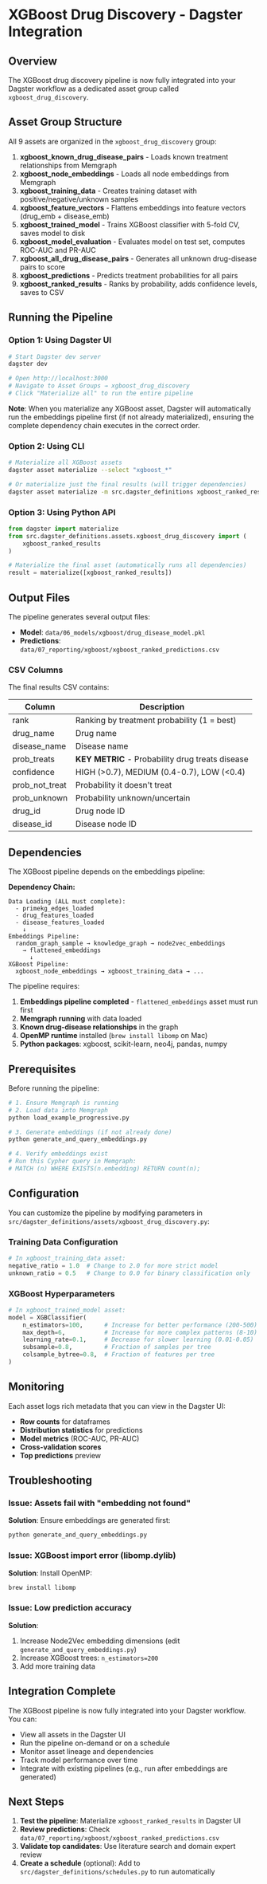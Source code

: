 # XGBoost Drug Discovery - Dagster Integration

## Overview

The XGBoost drug discovery pipeline is now fully integrated into your Dagster workflow as a dedicated asset group called `xgboost_drug_discovery`.

## Asset Group Structure

All 9 assets are organized in the `xgboost_drug_discovery` group:

1. **xgboost_known_drug_disease_pairs** - Loads known treatment relationships from Memgraph
2. **xgboost_node_embeddings** - Loads all node embeddings from Memgraph
3. **xgboost_training_data** - Creates training dataset with positive/negative/unknown samples
4. **xgboost_feature_vectors** - Flattens embeddings into feature vectors (drug_emb + disease_emb)
5. **xgboost_trained_model** - Trains XGBoost classifier with 5-fold CV, saves model to disk
6. **xgboost_model_evaluation** - Evaluates model on test set, computes ROC-AUC and PR-AUC
7. **xgboost_all_drug_disease_pairs** - Generates all unknown drug-disease pairs to score
8. **xgboost_predictions** - Predicts treatment probabilities for all pairs
9. **xgboost_ranked_results** - Ranks by probability, adds confidence levels, saves to CSV

## Running the Pipeline

### Option 1: Using Dagster UI

```bash
# Start Dagster dev server
dagster dev

# Open http://localhost:3000
# Navigate to Asset Groups → xgboost_drug_discovery
# Click "Materialize all" to run the entire pipeline
```

**Note**: When you materialize any XGBoost asset, Dagster will automatically run the embeddings pipeline first (if not already materialized), ensuring the complete dependency chain executes in the correct order.

### Option 2: Using CLI

```bash
# Materialize all XGBoost assets
dagster asset materialize --select "xgboost_*"

# Or materialize just the final results (will trigger dependencies)
dagster asset materialize -m src.dagster_definitions xgboost_ranked_results
```

### Option 3: Using Python API

```python
from dagster import materialize
from src.dagster_definitions.assets.xgboost_drug_discovery import (
    xgboost_ranked_results
)

# Materialize the final asset (automatically runs all dependencies)
result = materialize([xgboost_ranked_results])
```

## Output Files

The pipeline generates several output files:

- **Model**: `data/06_models/xgboost/drug_disease_model.pkl`
- **Predictions**: `data/07_reporting/xgboost/xgboost_ranked_predictions.csv`

### CSV Columns

The final results CSV contains:

| Column | Description |
|--------|-------------|
| rank | Ranking by treatment probability (1 = best) |
| drug_name | Drug name |
| disease_name | Disease name |
| prob_treats | **KEY METRIC** - Probability drug treats disease |
| confidence | HIGH (>0.7), MEDIUM (0.4-0.7), LOW (<0.4) |
| prob_not_treat | Probability it doesn't treat |
| prob_unknown | Probability unknown/uncertain |
| drug_id | Drug node ID |
| disease_id | Disease node ID |

## Dependencies

The XGBoost pipeline depends on the embeddings pipeline:

**Dependency Chain:**
```
Data Loading (ALL must complete):
  - primekg_edges_loaded
  - drug_features_loaded
  - disease_features_loaded
    ↓
Embeddings Pipeline:
  random_graph_sample → knowledge_graph → node2vec_embeddings
    → flattened_embeddings
      ↓
XGBoost Pipeline:
  xgboost_node_embeddings → xgboost_training_data → ...
```

The pipeline requires:

1. **Embeddings pipeline completed** - `flattened_embeddings` asset must run first
2. **Memgraph running** with data loaded
3. **Known drug-disease relationships** in the graph
4. **OpenMP runtime** installed (`brew install libomp` on Mac)
5. **Python packages**: xgboost, scikit-learn, neo4j, pandas, numpy

## Prerequisites

Before running the pipeline:

```bash
# 1. Ensure Memgraph is running
# 2. Load data into Memgraph
python load_example_progressive.py

# 3. Generate embeddings (if not already done)
python generate_and_query_embeddings.py

# 4. Verify embeddings exist
# Run this Cypher query in Memgraph:
# MATCH (n) WHERE EXISTS(n.embedding) RETURN count(n);
```

## Configuration

You can customize the pipeline by modifying parameters in `src/dagster_definitions/assets/xgboost_drug_discovery.py`:

### Training Data Configuration

```python
# In xgboost_training_data asset:
negative_ratio = 1.0  # Change to 2.0 for more strict model
unknown_ratio = 0.5   # Change to 0.0 for binary classification only
```

### XGBoost Hyperparameters

```python
# In xgboost_trained_model asset:
model = XGBClassifier(
    n_estimators=100,      # Increase for better performance (200-500)
    max_depth=6,           # Increase for more complex patterns (8-10)
    learning_rate=0.1,     # Decrease for slower learning (0.01-0.05)
    subsample=0.8,         # Fraction of samples per tree
    colsample_bytree=0.8,  # Fraction of features per tree
)
```

## Monitoring

Each asset logs rich metadata that you can view in the Dagster UI:

- **Row counts** for dataframes
- **Distribution statistics** for predictions
- **Model metrics** (ROC-AUC, PR-AUC)
- **Cross-validation scores**
- **Top predictions** preview

## Troubleshooting

### Issue: Assets fail with "embedding not found"

**Solution**: Ensure embeddings are generated first:
```bash
python generate_and_query_embeddings.py
```

### Issue: XGBoost import error (libomp.dylib)

**Solution**: Install OpenMP:
```bash
brew install libomp
```

### Issue: Low prediction accuracy

**Solution**:
1. Increase Node2Vec embedding dimensions (edit `generate_and_query_embeddings.py`)
2. Increase XGBoost trees: `n_estimators=200`
3. Add more training data

## Integration Complete

The XGBoost pipeline is now fully integrated into your Dagster workflow. You can:

- View all assets in the Dagster UI
- Run the pipeline on-demand or on a schedule
- Monitor asset lineage and dependencies
- Track model performance over time
- Integrate with existing pipelines (e.g., run after embeddings are generated)

## Next Steps

1. **Test the pipeline**: Materialize `xgboost_ranked_results` in Dagster UI
2. **Review predictions**: Check `data/07_reporting/xgboost/xgboost_ranked_predictions.csv`
3. **Validate top candidates**: Use literature search and domain expert review
4. **Create a schedule** (optional): Add to `src/dagster_definitions/schedules.py` to run automatically
